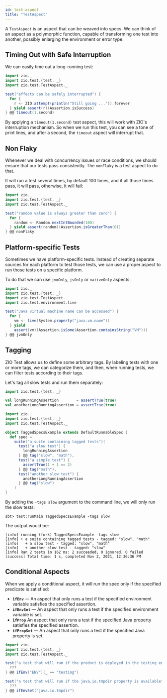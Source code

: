 ```yaml
---
id: test-aspect
title: "TestAspect"
---
```


A `TestAspect` is an aspect that can be weaved into specs. We can think of an aspect as a polymorphic function, capable of transforming one test into another, possibly enlarging the environment or error type.

## Timing Out with Safe Interruption

We can easily time out a long-running test:

```scala mdoc:compile-only
import zio._
import zio.test.{test, _}
import zio.test.TestAspect._

test("effects can be safely interrupted") {
  for {
    r <- ZIO.attempt(println("Still going ...")).forever
  } yield assert(r)(Assertion.isSuccess)
} @@ timeout(1.second)
```

By applying a `timeout(1.second)` test aspect, this will work with ZIO's interruption mechanism. So when we run this test, you can see a tone of print lines, and after a second, the `timeout` aspect will interrupt that.

## Non Flaky

Whenever we deal with concurrency issues or race conditions, we should ensure that our tests pass consistently. The `nonFlaky` is a test aspect to do that.

It will run a test several times, by default 100 times, and if all those times pass, it will pass, otherwise, it will fail:

```scala mdoc:compile-only
import zio._
import zio.test.{test, _}
import zio.test.TestAspect._

test("random value is always greater than zero") {
  for {
    random <- Random.nextIntBounded(100)
  } yield assert(random)(Assertion.isGreaterThan(0))
} @@ nonFlaky
```

## Platform-specific Tests

Sometimes we have platform-specific tests. Instead of creating separate sources for each platform to test those tests, we can use a proper aspect to run those tests on a specific platform.

To do that we can use `jvmOnly`, `jsOnly` or `nativeOnly` aspects:

```scala mdoc:compile-only
import zio._
import zio.test.{test, _}
import zio.test.TestAspect._
import zio.test.environment.live

test("Java virtual machine name can be accessed") {
  for {
    vm <- live(System.property("java.vm.name"))
  } yield
    assert(vm)(Assertion.isSome(Assertion.containsString("VM")))
} @@ jvmOnly
```

## Tagging

ZIO Test allows us to define some arbitrary tags. By labeling tests with one or more tags, we can categorize them, and then, when running tests, we can filter tests according to their tags.

Let's tag all slow tests and run them separately:

```scala mdoc:invisible
import zio.test.{test, _}

val longRunningAssertion        = assertTrue(true)
val anotherLongRunningAssertion = assertTrue(true)
```

```scala mdoc:compile-only
import zio._
import zio.test.{test, _}
import zio.test.TestAspect._

object TaggedSpecsExample extends DefaultRunnableSpec {
  def spec =
    suite("a suite containing tagged tests")(
      test("a slow test") {
        longRunningAssertion
      } @@ tag("slow", "math"),
      test("a simple test") {
        assertTrue(1 + 1 == 2)
      } @@ tag("math"),
      test("another slow test") {
        anotherLongRunningAssertion
      } @@ tag("slow")
    )
}
```

By adding the `-tags slow` argument to the command line, we will only run the slow tests:

```
sbt> test:runMain TaggedSpecsExample -tags slow
```

The output would be:

```
[info] running (fork) TaggedSpecsExample -tags slow
[info] + a suite containing tagged tests - tagged: "slow", "math"
[info]   + a slow test - tagged: "slow", "math"
[info]   + another slow test - tagged: "slow"
[info] Ran 2 tests in 162 ms: 2 succeeded, 0 ignored, 0 failed
[success] Total time: 1 s, completed Nov 2, 2021, 12:36:36 PM
```

## Conditional Aspects

When we apply a conditional aspect, it will run the spec only if the specified predicate is satisfied:

- **`ifEnv`** — An aspect that only runs a test if the specified environment variable satisfies the specified assertion.
- **`ifEnvSet`** — An aspect that only runs a test if the specified environment variable is set.
- **`ifProp`** An aspect that only runs a test if the specified Java property satisfies the specified assertion.
- **`ifPropSet`** — An aspect that only runs a test if the specified Java property is set.

```scala mdoc:compile-only
import zio._
import zio.test.{test, _}
import zio.test.TestAspect._

test("a test that will run if the product is deployed in the testing environment") {
  ???
} @@ ifEnv("ENV")(_ == "testing")

test("a test that will run if the java.io.tmpdir property is available") {
  ???
} @@ ifEnvSet("java.io.tmpdir")
```
